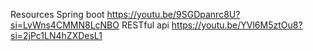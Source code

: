 Resources
  Spring boot
    https://youtu.be/9SGDpanrc8U?si=LvWns4CMMN8LcNBO
  RESTful api 
    https://youtu.be/YVl6M5ztOu8?si=2jPc1LN4hZXDesL1
  
